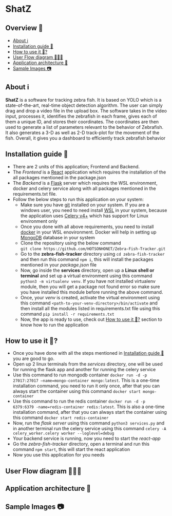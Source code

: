 # ShatZ

## Overview 📃

<!-- TOC -->
- [About ℹ](#about)
- [Installation guide 🦮](#installatin-guide)
- [How to use it 🤔?](#how-to-use-it)
- [User Flow diagram 👨🏼‍💻](#user-flow-diagram)
- [Application architecture 🚜](#application-architecture)
- [Sample Images 📷](#sample-images)


<!-- /TOC -->

<h2 id="about">About ℹ</h2>

<p> <strong>ShatZ</strong> is a software for tracking zebra fish. It is based on YOLO which is a state-of-the-art, real-time object detection algorithm. The user can simply drag and drop a video file in the upload box. The software takes in the video input, processes it, identifies the zebrafish in each frame, gives each of them a unique ID, and stores their coordinates. The coordinates are then used to generate a list of parameters relevant to the behavior of Zebrafish. It also generates a 3-D as well as 2-D track-plot for the movement of the fish. Overall, it gives you a dashboard to efficiently track zebrafish behavior</p>
            

<h2 id="installatin-guide">Installation guide 🦮</h2>

- There are 2 units of this application; Frontend and Backend. 
- The *Frontend* is a [React](https://reactjs.org) application which requires the installation of the all packages mentioned in the package.json
- The *Backend* is a [Flask](https://flask.palletsprojects.com/en/2.2.x/quickstart/) server which requires the WSL environment, docker and celery service along with all packages mentioned in the requirements.txt file.
- Follow the below steps to run this application on your system:
  - Make sure you have [git](https://git-scm.com/downloads) installed on your system. If you are a windows user, you need to need install [WSL](https://learn.microsoft.com/en-us/windows/wsl/install) in your system, because the application uses [Celery v4+](https://docs.celeryq.dev/en/stable/getting-started/introduction.html) which has support for Linux environment only
  - Once you done with all above requirements, you need to install [docker](https://www.docker.com) in your WSL enovironment. Docker will help in setting up [MongoDB](https://www.mongodb.com/try/download/community) database in your system 
  - Clone the repository using the below command </br> `git clone https://github.com/HOTSONHONET/Zebra-Fish-Tracker.git`
  - Go to the **zebra-fish-tracker** directory using `cd zebra-fish-tracker` and then run this command `npm i`, this will install the packages mentioned in your *package.json* file
  - Now, go inside the **services** directory, open up a **Linux shell or terminal** and set up a virtual environment using this command `python3 -m virtualenv venv`. If you have not installed virtualenv module, then you will get a package not found error so make sure you have installed this module before running the above command.
  - Once, your *venv* is created, activate the virtual environment using this command `<path-to-your-venv-directory>/bin/activate` and then install all the modules listed in requirements.txt file using this command `pip install -r requirements.txt`
  - Now, the app is ready to use, check out [How to use it 🤔?](#how-to-use-it) section to know how to run the application



<h2 id="how-to-use-it">How to use it 🤔?</h2>

- Once you have done with all the steps mentioned in [Installation guide 🦮](#installatin-guide) you are good to go.
- Open up 2 linux terminals from the *services* directory, one will be used for running the flask app and another for running the celery service
- Use this command to run mongodb container `docker run -d -p 27017:27017 –name=mongo-container mongo:latest`. This is a one-time installation command, you need to run it only once, after that you can always start the container using this command `docker start mongo-container`
- Use this command to run the redis container `docker run -d -p 6379:6379 -name=redis-container redis:latest`. This is also a one-time installation command, after that you can always start the container using this command `docker start redis-container`
- Now, run the *flask server* using this command `python3 services.py` and in another terminal run the celery service using this command `celery -A celery_worker.celery worker --loglevel=debug`
- Your backend service is running, now you need to start the *react-app*
- Go the *zebra-fish-tracker* directory, open a terminal and run this command `npm start`, this will start the react application
- Now you use this application for you needs

<h2 id="user-flow-diagram">User Flow diagram 👨🏼‍💻</h2>
<h2 id="application-architecture">Application architecture 🚜</h2>
<h2 id="sample-images">Sample Images 📷</h2>
